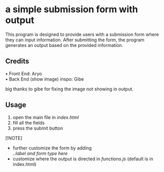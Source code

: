 # a simple submission form with output

This program is designed to provide users with a submission form where they can input information. After submitting the form, the program generates an output based on the provided information.

## Credits

• Front End: Aryo  
• Back End (show image) inspo: Gibe

big thanks to gibe for fixing the image not showing in output.

## Usage

1. open the main file in *index.html*
2. fill all the fields
3. press the submit button

[!NOTE]
- further customize the form by adding <div class="col-sm-3">*..label and form type here*</div>
- customize where the output is directed in *functions.js* (default is in index.html)
